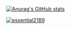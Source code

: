 [![Anurag's GitHub stats](https://github-readme-stats.vercel.app/api?username=essential2189&show_icons=true&theme=tokyonight)](https://github.com/anuraghazra/github-readme-stats)


[![essential2189](http://mazassumnida.wtf/api/v2/generate_badge?boj={handle})](https://solved.ac/{handle})
